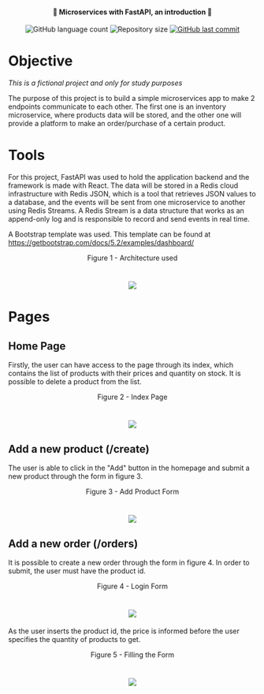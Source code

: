 <h4 align="center"> 
	🚧 Microservices with FastAPI, an introduction 🚧
</h4>

<p align="center">
  <img alt="GitHub language count" src="https://img.shields.io/github/languages/count/rmendes1/web_fastapi_microservices?color=%2304D361">

 <img alt="Repository size" src="https://img.shields.io/github/repo-size/rmendes1/web_fastapi_microservices">
	
  
  <a href="https://github.com/rmendes1/web_fast_api_microservices/commits/main">
    <img alt="GitHub last commit" src="https://img.shields.io/github/last-commit/rmendes1/web_fastapi_microservices">
  </a>
  

# **Objective**
_This is a fictional project and only for study purposes_

The purpose of this project is to build a simple microservices app to make 2 endpoints communicate to each other.
The first one is an inventory microservice, where products data will be stored, and the other one will provide a platform
to make an order/purchase of a certain product.

# **Tools**

For this project, FastAPI was used to hold the application backend and the framework is made with React.
The data will be stored in a Redis cloud infrastructure with Redis JSON, which is a tool that retrieves
JSON values to a database, and the events will be sent from one microservice to another using Redis Streams. A Redis Stream is 
a data structure that works as an append-only log and is responsible to record and send events in real time.

A Bootstrap template was used. This template can be found at https://getbootstrap.com/docs/5.2/examples/dashboard/

<p align = "center" > Figure 1 - Architecture used</p>
<h1 align="center"> 
<img src="diagram.png">
</h1>

# **Pages**

## Home Page
Firstly, the user can have access to the page through its index, which contains the list of products with their prices and quantity on stock.
It is possible to delete a product from the list.

<p align = "center" > Figure 2 - Index Page</p>
<h1 align="center">    
    <img src="homepage.png" />
</h1>

## Add a new product (/create)

The user is able to click in the "Add" button in the homepage and submit a new product through the form in figure 3.

<p align = "center" > Figure 3 - Add Product Form</p>
<h1 align="center">    
    <img src="add_form.png" />
</h1>

## Add a new order (/orders)
It is possible to create a new order through the form in figure 4. In order to submit, the user must have the product id.

<p align = "center" > Figure 4 - Login Form</p>
<h1 align="center">
    <img src="order_form.png" />
</h1>

As the user inserts the product id, the price is informed before the user specifies the quantity of products to get.

<p align = "center" > Figure 5 - Filling the Form</p>
<h1 align="center">
    <img src="filling_order_form.png" />
</h1>

